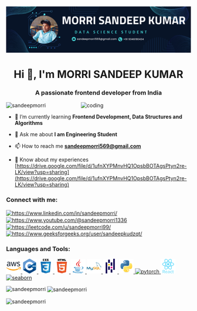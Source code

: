 ![logo](https://github.com/sandeepmorri/sandeepmorri/blob/main/MORRI%20SANDEEP%20KUMAR.png)
<h1 align="center">Hi 👋, I'm MORRI SANDEEP KUMAR</h1>
<h3 align="center">A passionate frontend developer from India</h3>
<img align="right" alt="coding" width="300" src="https://media.tenor.com/Aw2-4sShkCUAAAAd/coding.gif">
<p align="left"> <img src="https://komarev.com/ghpvc/?username=sandeepmorri&label=Profile%20views&color=0e75b6&style=flat" alt="sandeepmorri" /> </p>

- 🌱 I’m currently learning **Frontend Development, Data Structures and Algorithms**

- 💬 Ask me about **I am Engineering Student**

- 📫 How to reach me **sandeepmorri569@gmail.com**

- 📄 Know about my experiences [https://drive.google.com/file/d/1ufnXYPMnvHQ1OpsbBOTAgsPtyn2re-LK/view?usp=sharing](https://drive.google.com/file/d/1ufnXYPMnvHQ1OpsbBOTAgsPtyn2re-LK/view?usp=sharing)

<h3 align="left">Connect with me:</h3>
<p align="left">
<a href="https://linkedin.com/in/https://www.linkedin.com/in/sandeepmorri/" target="blank"><img align="center" src="https://raw.githubusercontent.com/rahuldkjain/github-profile-readme-generator/master/src/images/icons/Social/linked-in-alt.svg" alt="https://www.linkedin.com/in/sandeepmorri/" height="30" width="40" /></a>
<a href="https://www.youtube.com/c/https://www.youtube.com/@sandeepmorri1336" target="blank"><img align="center" src="https://raw.githubusercontent.com/rahuldkjain/github-profile-readme-generator/master/src/images/icons/Social/youtube.svg" alt="https://www.youtube.com/@sandeepmorri1336" height="30" width="40" /></a>
<a href="https://www.leetcode.com/https://leetcode.com/u/sandeepmorri99/" target="blank"><img align="center" src="https://raw.githubusercontent.com/rahuldkjain/github-profile-readme-generator/master/src/images/icons/Social/leet-code.svg" alt="https://leetcode.com/u/sandeepmorri99/" height="30" width="40" /></a>
<a href="https://auth.geeksforgeeks.org/user/https://www.geeksforgeeks.org/user/sandeepkudzqt/" target="blank"><img align="center" src="https://raw.githubusercontent.com/rahuldkjain/github-profile-readme-generator/master/src/images/icons/Social/geeks-for-geeks.svg" alt="https://www.geeksforgeeks.org/user/sandeepkudzqt/" height="30" width="40" /></a>
</p>

<h3 align="left">Languages and Tools:</h3>
<p align="left"> <a href="https://aws.amazon.com" target="_blank" rel="noreferrer"> <img src="https://raw.githubusercontent.com/devicons/devicon/master/icons/amazonwebservices/amazonwebservices-original-wordmark.svg" alt="aws" width="40" height="40"/> </a> <a href="https://www.w3schools.com/cpp/" target="_blank" rel="noreferrer"> <img src="https://raw.githubusercontent.com/devicons/devicon/master/icons/cplusplus/cplusplus-original.svg" alt="cplusplus" width="40" height="40"/> </a> <a href="https://www.w3schools.com/css/" target="_blank" rel="noreferrer"> <img src="https://raw.githubusercontent.com/devicons/devicon/master/icons/css3/css3-original-wordmark.svg" alt="css3" width="40" height="40"/> </a> <a href="https://www.w3.org/html/" target="_blank" rel="noreferrer"> <img src="https://raw.githubusercontent.com/devicons/devicon/master/icons/html5/html5-original-wordmark.svg" alt="html5" width="40" height="40"/> </a> <a href="https://www.java.com" target="_blank" rel="noreferrer"> <img src="https://raw.githubusercontent.com/devicons/devicon/master/icons/java/java-original.svg" alt="java" width="40" height="40"/> </a> <a href="https://www.mysql.com/" target="_blank" rel="noreferrer"> <img src="https://raw.githubusercontent.com/devicons/devicon/master/icons/mysql/mysql-original-wordmark.svg" alt="mysql" width="40" height="40"/> </a> <a href="https://pandas.pydata.org/" target="_blank" rel="noreferrer"> <img src="https://raw.githubusercontent.com/devicons/devicon/2ae2a900d2f041da66e950e4d48052658d850630/icons/pandas/pandas-original.svg" alt="pandas" width="40" height="40"/> </a> <a href="https://www.python.org" target="_blank" rel="noreferrer"> <img src="https://raw.githubusercontent.com/devicons/devicon/master/icons/python/python-original.svg" alt="python" width="40" height="40"/> </a> <a href="https://pytorch.org/" target="_blank" rel="noreferrer"> <img src="https://www.vectorlogo.zone/logos/pytorch/pytorch-icon.svg" alt="pytorch" width="40" height="40"/> </a> <a href="https://reactjs.org/" target="_blank" rel="noreferrer"> <img src="https://raw.githubusercontent.com/devicons/devicon/master/icons/react/react-original-wordmark.svg" alt="react" width="40" height="40"/> </a> <a href="https://seaborn.pydata.org/" target="_blank" rel="noreferrer"> <img src="https://seaborn.pydata.org/_images/logo-mark-lightbg.svg" alt="seaborn" width="40" height="40"/> </a> </p>

<p><img align="left" src="https://github-readme-stats.vercel.app/api/top-langs?username=sandeepmorri&show_icons=true&locale=en&layout=compact" alt="sandeepmorri" /></p>

<p>&nbsp;<img align="center" src="https://github-readme-stats.vercel.app/api?username=sandeepmorri&show_icons=true&locale=en" alt="sandeepmorri" /></p>

<p><img align="center" src="https://github-readme-streak-stats.herokuapp.com/?user=sandeepmorri&" alt="sandeepmorri" /></p>

